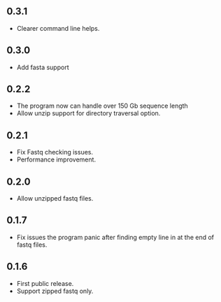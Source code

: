 ## 0.3.1
- Clearer command line helps.

## 0.3.0
- Add fasta support

## 0.2.2
- The program now can handle over 150 Gb sequence length
- Allow unzip support for directory traversal option.

## 0.2.1
- Fix Fastq checking issues.
- Performance improvement.

## 0.2.0
- Allow unzipped fastq files.
    
## 0.1.7
- Fix issues the program panic after finding empty line in at the end of fastq files.

## 0.1.6
- First public release.
- Support zipped fastq only.
